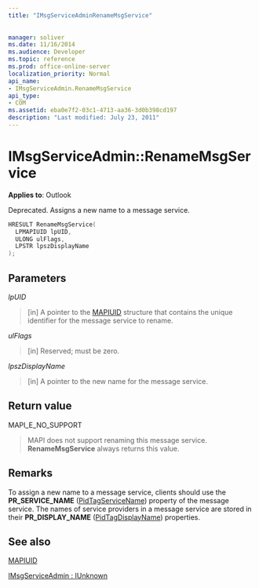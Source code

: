 ```yaml
---
title: "IMsgServiceAdminRenameMsgService"
 
 
manager: soliver
ms.date: 11/16/2014
ms.audience: Developer
ms.topic: reference
ms.prod: office-online-server
localization_priority: Normal
api_name:
- IMsgServiceAdmin.RenameMsgService
api_type:
- COM
ms.assetid: eba0e7f2-03c1-4713-aa36-3d0b398cd197
description: "Last modified: July 23, 2011"
---
```


# IMsgServiceAdmin::RenameMsgService

  
  
**Applies to**: Outlook 
  
Deprecated. Assigns a new name to a message service. 
  
```cpp
HRESULT RenameMsgService(
  LPMAPIUID lpUID,
  ULONG ulFlags,
  LPSTR lpszDisplayName
);
```

## Parameters

 _lpUID_
  
> [in] A pointer to the [MAPIUID](mapiuid.md) structure that contains the unique identifier for the message service to rename. 
    
 _ulFlags_
  
> [in] Reserved; must be zero.
    
 _lpszDisplayName_
  
> [in] A pointer to the new name for the message service.
    
## Return value

MAPI_E_NO_SUPPORT 
  
> MAPI does not support renaming this message service. **RenameMsgService** always returns this value. 
    
## Remarks

To assign a new name to a message service, clients should use the **PR_SERVICE_NAME** ([PidTagServiceName](pidtagservicename-canonical-property.md)) property of the message service. The names of service providers in a message service are stored in their **PR_DISPLAY_NAME** ([PidTagDisplayName](pidtagdisplayname-canonical-property.md)) properties. 
  
## See also



[MAPIUID](mapiuid.md)
  
[IMsgServiceAdmin : IUnknown](imsgserviceadminiunknown.md)

